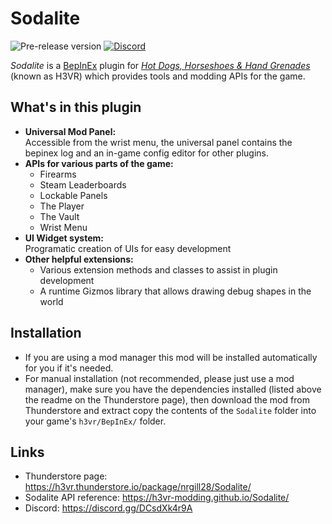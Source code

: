 # Sodalite
![Pre-release version](https://img.shields.io/github/v/release/H3VR-Modding/Sodalite?include_prereleases&label=version&style=flat-square)
[![Discord](https://img.shields.io/discord/777351065950879744?label=&logo=discord&logoColor=ffffff&color=7389D8&labelColor=6A7EC2&style=flat-square)](https://discord.gg/DCsdXk4r9A)

_Sodalite_ is a [BepInEx](https://github.com/BepInEx/BepInEx) plugin for *[Hot Dogs, Horseshoes & Hand Grenades](https://store.steampowered.com/app/450540/Hot_Dogs_Horseshoes__Hand_Grenades/)* (known as H3VR) which provides tools and modding APIs for the game.

## What's in this plugin
- **Universal Mod Panel:**  
Accessible from the wrist menu, the universal panel contains the bepinex log and an in-game config editor for other plugins.
- **APIs for various parts of the game:**
  - Firearms
  - Steam Leaderboards
  - Lockable Panels
  - The Player
  - The Vault
  - Wrist Menu
- **UI Widget system:**  
Programatic creation of UIs for easy development
- **Other helpful extensions:**
  - Various extension methods and classes to assist in plugin development
  - A runtime Gizmos library that allows drawing debug shapes in the world

## Installation
- If you are using a mod manager this mod will be installed automatically for you if it's needed.
- For manual installation (not recommended, please just use a mod manager), make sure you have the dependencies installed (listed above the readme on the Thunderstore page), then download the mod from Thunderstore and extract copy the contents of the `Sodalite` folder into your game's `h3vr/BepInEx/` folder.

## Links
- Thunderstore page: https://h3vr.thunderstore.io/package/nrgill28/Sodalite/
- Sodalite API reference: https://h3vr-modding.github.io/Sodalite/
- Discord: https://discord.gg/DCsdXk4r9A
